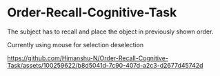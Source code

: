 # Order-Recall-Cognitive-Task
 The subject has to recall and place the object in previously shown order.

Currently using mouse for selection deselection


https://github.com/Himanshu-N/Order-Recall-Cognitive-Task/assets/100259622/b8d5041d-7c90-407d-a2c3-d2677d45742d

